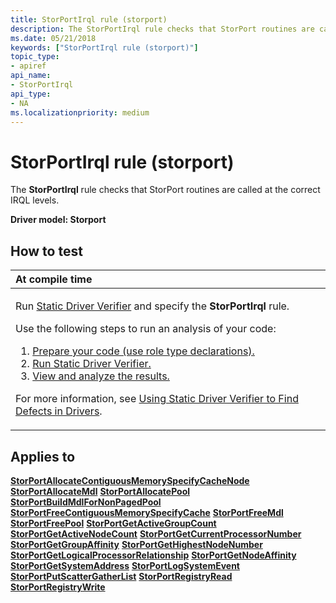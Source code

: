 ```yaml
---
title: StorPortIrql rule (storport)
description: The StorPortIrql rule checks that StorPort routines are called at the correct IRQL levels.
ms.date: 05/21/2018
keywords: ["StorPortIrql rule (storport)"]
topic_type:
- apiref
api_name:
- StorPortIrql
api_type:
- NA
ms.localizationpriority: medium
---
```


# StorPortIrql rule (storport)


The **StorPortIrql** rule checks that StorPort routines are called at the correct IRQL levels.

**Driver model: Storport**

## How to test

<table>
<colgroup>
<col width="100%" />
</colgroup>
<thead>
<tr class="header">
<th align="left">At compile time</th>
</tr>
</thead>
<tbody>
<tr class="odd">
<td align="left"><p>Run <a href="/windows-hardware/drivers/devtest/static-driver-verifier" data-raw-source="[Static Driver Verifier](./static-driver-verifier.md)">Static Driver Verifier</a> and specify the <strong>StorPortIrql</strong> rule.</p>
Use the following steps to run an analysis of your code:
<ol>
<li><a href="/windows-hardware/drivers/devtest/using-static-driver-verifier-to-find-defects-in-drivers#preparing-your-source-code" data-raw-source="[Prepare your code (use role type declarations).](./using-static-driver-verifier-to-find-defects-in-drivers.md#preparing-your-source-code)">Prepare your code (use role type declarations).</a></li>
<li><a href="/windows-hardware/drivers/devtest/using-static-driver-verifier-to-find-defects-in-drivers#running-static-driver-verifier" data-raw-source="[Run Static Driver Verifier.](./using-static-driver-verifier-to-find-defects-in-drivers.md#running-static-driver-verifier)">Run Static Driver Verifier.</a></li>
<li><a href="/windows-hardware/drivers/devtest/using-static-driver-verifier-to-find-defects-in-drivers#viewing-and-analyzing-the-results" data-raw-source="[View and analyze the results.](./using-static-driver-verifier-to-find-defects-in-drivers.md#viewing-and-analyzing-the-results)">View and analyze the results.</a></li>
</ol>
<p>For more information, see <a href="/windows-hardware/drivers/devtest/using-static-driver-verifier-to-find-defects-in-drivers" data-raw-source="[Using Static Driver Verifier to Find Defects in Drivers](./using-static-driver-verifier-to-find-defects-in-drivers.md)">Using Static Driver Verifier to Find Defects in Drivers</a>.</p></td>
</tr>
</tbody>
</table>

## Applies to

[**StorPortAllocateContiguousMemorySpecifyCacheNode**](/windows-hardware/drivers/ddi/storport/nf-storport-storportallocatecontiguousmemoryspecifycachenode)
[**StorPortAllocateMdl**](/windows-hardware/drivers/ddi/storport/nf-storport-storportallocatemdl)
[**StorPortAllocatePool**](/windows-hardware/drivers/ddi/storport/nf-storport-storportallocatepool)
[**StorPortBuildMdlForNonPagedPool**](/windows-hardware/drivers/ddi/storport/nf-storport-storportbuildmdlfornonpagedpool)
[**StorPortFreeContiguousMemorySpecifyCache**](/windows-hardware/drivers/ddi/storport/nf-storport-storportfreecontiguousmemoryspecifycache)
[**StorPortFreeMdl**](/windows-hardware/drivers/ddi/storport/nf-storport-storportfreemdl)
[**StorPortFreePool**](/windows-hardware/drivers/ddi/storport/nf-storport-storportfreepool)
[**StorPortGetActiveGroupCount**](/windows-hardware/drivers/ddi/storport/nf-storport-storportgetactivegroupcount)
[**StorPortGetActiveNodeCount**](/windows-hardware/drivers/ddi/storport/nf-storport-storportgetactivenodecount)
[**StorPortGetCurrentProcessorNumber**](/windows-hardware/drivers/ddi/storport/nf-storport-storportgetcurrentprocessornumber)
[**StorPortGetGroupAffinity**](/windows-hardware/drivers/ddi/storport/nf-storport-storportgetgroupaffinity)
[**StorPortGetHighestNodeNumber**](/windows-hardware/drivers/ddi/storport/nf-storport-storportgethighestnodenumber)
[**StorPortGetLogicalProcessorRelationship**](/windows-hardware/drivers/ddi/storport/nf-storport-storportgetlogicalprocessorrelationship)
[**StorPortGetNodeAffinity**](/windows-hardware/drivers/ddi/storport/nf-storport-storportgetnodeaffinity)
[**StorPortGetSystemAddress**](/windows-hardware/drivers/ddi/storport/nf-storport-storportgetsystemaddress)
[**StorPortLogSystemEvent**](/windows-hardware/drivers/ddi/storport/nf-storport-storportlogsystemevent)
[**StorPortPutScatterGatherList**](/windows-hardware/drivers/ddi/storport/nf-storport-storportputscattergatherlist)
[**StorPortRegistryRead**](/windows-hardware/drivers/ddi/storport/nf-storport-storportregistryread)
[**StorPortRegistryWrite**](/windows-hardware/drivers/ddi/storport/nf-storport-storportregistrywrite)
